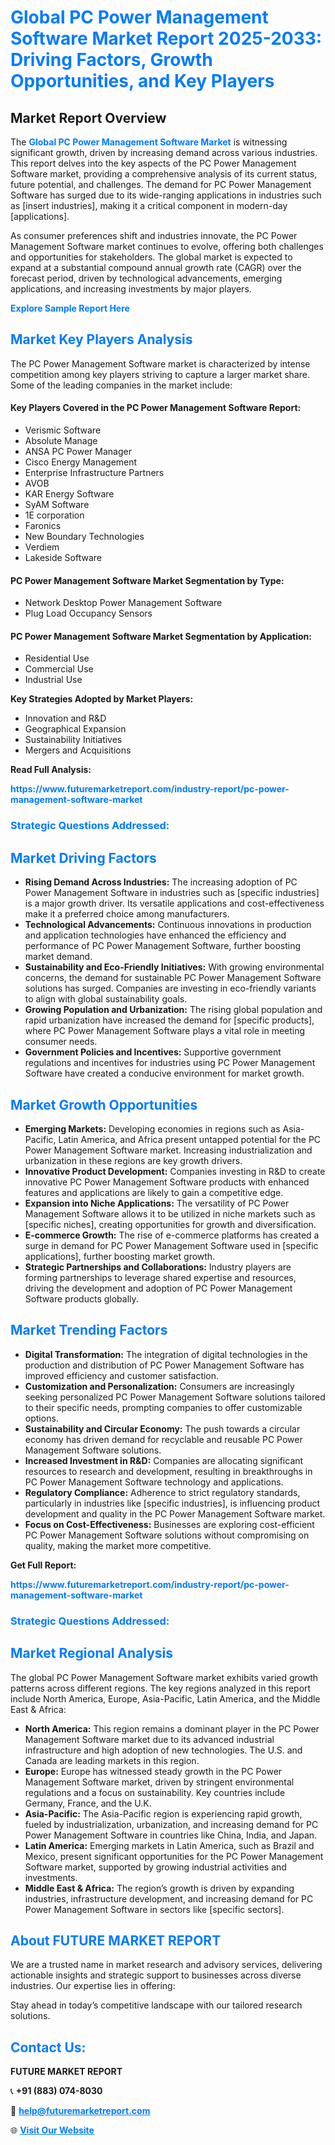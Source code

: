 <h1 style="color: #007BFF;">Global PC Power Management Software Market Report 2025-2033: Driving Factors, Growth Opportunities, and Key Players</h1>

<section id="overview">
<h2>Market Report Overview</h2>
<p>The <a href="https://www.futuremarketreport.com/industry-report/pc-power-management-software-market" style="color: #007BFF; text-decoration: none;"><strong>Global PC Power Management Software Market</strong></a> is witnessing significant growth, driven by increasing demand across various industries. This report delves into the key aspects of the PC Power Management Software market, providing a comprehensive analysis of its current status, future potential, and challenges. The demand for PC Power Management Software has surged due to its wide-ranging applications in industries such as [insert industries], making it a critical component in modern-day [applications].</p>
<p>As consumer preferences shift and industries innovate, the PC Power Management Software market continues to evolve, offering both challenges and opportunities for stakeholders. The global market is expected to expand at a substantial compound annual growth rate (CAGR) over the forecast period, driven by technological advancements, emerging applications, and increasing investments by major players.</p>
</section>

<section id="overview">
<p><a href="https://www.futuremarketreport.com/request-sample/reportId=99392" style="color: #007BFF; text-decoration: none;"><strong>Explore Sample Report Here</strong></a></p>
</section>

<section id="key-players">
<h2 style="color: #007BFF;">Market Key Players Analysis</h2>
<p>The PC Power Management Software market is characterized by intense competition among key players striving to capture a larger market share. Some of the leading companies in the market include:</p>
<h4>Key Players Covered in the PC Power Management Software Report:</h4>
<ul><li>Verismic Software</li><li>Absolute Manage</li><li>ANSA PC Power Manager</li><li>Cisco Energy Management</li><li>Enterprise Infrastructure Partners</li><li>AVOB</li><li>KAR Energy Software</li><li>SyAM Software</li><li>1E corporation</li><li>Faronics</li><li>New Boundary Technologies</li><li>Verdiem</li><li>Lakeside Software</li></ul>
<h4>PC Power Management Software Market Segmentation by Type:</h4>
<ul><li>Network Desktop Power Management Software</li><li>Plug Load Occupancy Sensors</li></ul>

<h4>PC Power Management Software Market Segmentation by Application:</h4>
<ul><li>Residential Use</li><li>Commercial Use</li><li>Industrial Use</li></ul>
<p><strong>Key Strategies Adopted by Market Players:</strong></p>
<ul>
<li>Innovation and R&D</li>
<li>Geographical Expansion</li>
<li>Sustainability Initiatives</li>
<li>Mergers and Acquisitions</li>
</ul>
</section>

<section>
<p><strong>Read Full Analysis: </strong></p><a href="https://www.futuremarketreport.com/industry-report/pc-power-management-software-market" style="color: #007BFF; text-decoration: none;"><strong>https://www.futuremarketreport.com/industry-report/pc-power-management-software-market</strong></a>
<h3 style="color: #007BFF;">Strategic Questions Addressed:</h3>
</section>

<section id="driving-factors">
<h2 style="color: #007BFF;">Market Driving Factors</h2>
<ul>
<li><strong>Rising Demand Across Industries:</strong> The increasing adoption of PC Power Management Software in industries such as [specific industries] is a major growth driver. Its versatile applications and cost-effectiveness make it a preferred choice among manufacturers.</li>
<li><strong>Technological Advancements:</strong> Continuous innovations in production and application technologies have enhanced the efficiency and performance of PC Power Management Software, further boosting market demand.</li>
<li><strong>Sustainability and Eco-Friendly Initiatives:</strong> With growing environmental concerns, the demand for sustainable PC Power Management Software solutions has surged. Companies are investing in eco-friendly variants to align with global sustainability goals.</li>
<li><strong>Growing Population and Urbanization:</strong> The rising global population and rapid urbanization have increased the demand for [specific products], where PC Power Management Software plays a vital role in meeting consumer needs.</li>
<li><strong>Government Policies and Incentives:</strong> Supportive government regulations and incentives for industries using PC Power Management Software have created a conducive environment for market growth.</li>
</ul>
</section>

<section id="growth-opportunities">
<h2 style="color: #007BFF;">Market Growth Opportunities</h2>
<ul>
<li><strong>Emerging Markets:</strong> Developing economies in regions such as Asia-Pacific, Latin America, and Africa present untapped potential for the PC Power Management Software market. Increasing industrialization and urbanization in these regions are key growth drivers.</li>
<li><strong>Innovative Product Development:</strong> Companies investing in R&D to create innovative PC Power Management Software products with enhanced features and applications are likely to gain a competitive edge.</li>
<li><strong>Expansion into Niche Applications:</strong> The versatility of PC Power Management Software allows it to be utilized in niche markets such as [specific niches], creating opportunities for growth and diversification.</li>
<li><strong>E-commerce Growth:</strong> The rise of e-commerce platforms has created a surge in demand for PC Power Management Software used in [specific applications], further boosting market growth.</li>
<li><strong>Strategic Partnerships and Collaborations:</strong> Industry players are forming partnerships to leverage shared expertise and resources, driving the development and adoption of PC Power Management Software products globally.</li>
</ul>
</section>

<section id="trending-factors">
<h2 style="color: #007BFF;">Market Trending Factors</h2>
<ul>
<li><strong>Digital Transformation:</strong> The integration of digital technologies in the production and distribution of PC Power Management Software has improved efficiency and customer satisfaction.</li>
<li><strong>Customization and Personalization:</strong> Consumers are increasingly seeking personalized PC Power Management Software solutions tailored to their specific needs, prompting companies to offer customizable options.</li>
<li><strong>Sustainability and Circular Economy:</strong> The push towards a circular economy has driven demand for recyclable and reusable PC Power Management Software solutions.</li>
<li><strong>Increased Investment in R&D:</strong> Companies are allocating significant resources to research and development, resulting in breakthroughs in PC Power Management Software technology and applications.</li>
<li><strong>Regulatory Compliance:</strong> Adherence to strict regulatory standards, particularly in industries like [specific industries], is influencing product development and quality in the PC Power Management Software market.</li>
<li><strong>Focus on Cost-Effectiveness:</strong> Businesses are exploring cost-efficient PC Power Management Software solutions without compromising on quality, making the market more competitive.</li>
</ul>
</section>

<section>
<p><strong>Get Full Report: </strong></p><a href="https://www.futuremarketreport.com/industry-report/pc-power-management-software-market" style="color: #007BFF; text-decoration: none;"><strong>https://www.futuremarketreport.com/industry-report/pc-power-management-software-market</strong></a>
<h3 style="color: #007BFF;">Strategic Questions Addressed:</h3>
</section>


<section id="regional-analysis">
<h2 style="color: #007BFF;">Market Regional Analysis</h2>
<p>The global PC Power Management Software market exhibits varied growth patterns across different regions. The key regions analyzed in this report include North America, Europe, Asia-Pacific, Latin America, and the Middle East & Africa:</p>
<ul>
<li><strong>North America:</strong> This region remains a dominant player in the PC Power Management Software market due to its advanced industrial infrastructure and high adoption of new technologies. The U.S. and Canada are leading markets in this region.</li>
<li><strong>Europe:</strong> Europe has witnessed steady growth in the PC Power Management Software market, driven by stringent environmental regulations and a focus on sustainability. Key countries include Germany, France, and the U.K.</li>
<li><strong>Asia-Pacific:</strong> The Asia-Pacific region is experiencing rapid growth, fueled by industrialization, urbanization, and increasing demand for PC Power Management Software in countries like China, India, and Japan.</li>
<li><strong>Latin America:</strong> Emerging markets in Latin America, such as Brazil and Mexico, present significant opportunities for the PC Power Management Software market, supported by growing industrial activities and investments.</li>
<li><strong>Middle East & Africa:</strong> The region’s growth is driven by expanding industries, infrastructure development, and increasing demand for PC Power Management Software in sectors like [specific sectors].</li>
</ul>
</section>

<footer>
<h2 style="color: #007BFF;">About FUTURE MARKET REPORT</h2>
<p>We are a trusted name in market research and advisory services, delivering actionable insights and strategic support to businesses across diverse industries. Our expertise lies in offering:</p>

<p>Stay ahead in today’s competitive landscape with our tailored research solutions.</p>

<h2 style="color: #007BFF;">Contact Us:</h2>
<p><strong>FUTURE MARKET REPORT</strong></p>
<p>📞 <strong>+91 (883) 074-8030</strong></p>
<p>📧 <strong><a href="mailto:help@futuremarketreport.com" style="color: #007BFF;">help@futuremarketreport.com</a></strong></p>
<p>🌐 <strong><a href="https://www.futuremarketreport.com/" style="color: #007BFF;">Visit Our Website</a></strong></p>
</footer>